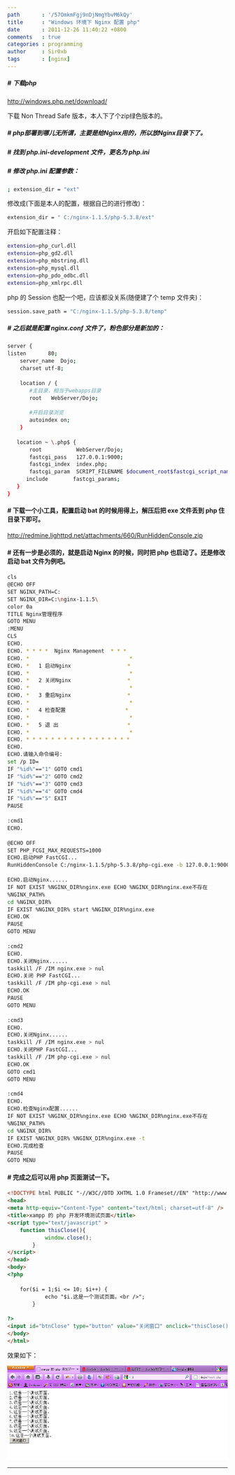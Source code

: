 ```yaml
---
path       : '/57OmkmFgj9nDjNmgYbvM6kQy'
title      : "Windows 环境下 Nginx 配置 php"
date       : 2011-12-26 11:40:22 +0800
comments   : true
categories : programming
author     : Sir0xb
tags       : [nginx]
---
```


##### # 下载php

<a target="_blank" href="http://windows.php.net/download/">http://windows.php.net/download/</a>

下载 Non Thread Safe 版本，本人下了个zip绿色版本的。

##### # php部署到哪儿无所谓，主要是给Nginx用的，所以放Nginx目录下了。

##### # 找到 php.ini-development 文件，更名为 php.ini

##### # 修改 php.ini 配置参数：

``` bash
; extension_dir = "ext"
```

<!--more-->

修改成(下面是本人的配置，根据自己的进行修改)：

``` bash
extension_dir = " C:/nginx-1.1.5/php-5.3.8/ext"
```

开启如下配置注释：

``` bash
extension=php_curl.dll
extension=php_gd2.dll
extension=php_mbstring.dll
extension=php_mysql.dll
extension=php_pdo_odbc.dll
extension=php_xmlrpc.dll
```

php 的 Session 也配一个吧，应该都没关系(随便建了个 temp 文件夹)：

``` bash
session.save_path = "C:/nginx-1.1.5/php-5.3.8/temp"
```

##### # 之后就是配置 nginx.conf 文件了，粉色部分是新加的：

``` bash
server {
listen       80;
    server_name  Dojo;
    charset utf-8;

    location / {
       #主目录，相当于webapps目录
       root   WebServer/Dojo;

       #开启目录浏览
       autoindex on;
    }

   location ~ \.php$ {
       root           WebServer/Dojo;
       fastcgi_pass   127.0.0.1:9000;
       fastcgi_index  index.php;
       fastcgi_param  SCRIPT_FILENAME $document_root$fastcgi_script_name;
      include        fastcgi_params;
   }
}
```

#### # 下载一个小工具，配置启动 bat 的时候用得上，解压后把 exe 文件丢到 php 住目录下即可。

<a target="_blank" href="http://redmine.lighttpd.net/attachments/660/RunHiddenConsole.zip">http://redmine.lighttpd.net/attachments/660/RunHiddenConsole.zip</a>

#### # 还有一步是必须的，就是启动 Nginx 的时候，同时把 php 也启动了。还是修改启动 bat 文件为例吧。

``` bash
cls
@ECHO OFF
SET NGINX_PATH=C:
SET NGINX_DIR=C:\nginx-1.1.5\
color 0a
TITLE Nginx管理程序
GOTO MENU
:MENU
CLS
ECHO.
ECHO. * * * *  Nginx Management  * * *
ECHO. *                                *
ECHO. *   1 启动Nginx                  *
ECHO. *                                *
ECHO. *   2 关闭Nginx                  *
ECHO. *                                *
ECHO. *   3 重启Nginx                  *
ECHO. *                                *
ECHO. *   4 检查配置                   *
ECHO. *                                *
ECHO. *   5 退 出                      *
ECHO. *                                *
ECHO. * * * * * * * * * * * * * * * * *
ECHO.
ECHO.请输入命令编号:
set /p ID=
IF "%id%"=="1" GOTO cmd1
IF "%id%"=="2" GOTO cmd2
IF "%id%"=="3" GOTO cmd3
IF "%id%"=="4" GOTO cmd4
IF "%id%"=="5" EXIT
PAUSE

:cmd1
ECHO.

@ECHO OFF
SET PHP_FCGI_MAX_REQUESTS=1000
ECHO.启动PHP FastCGI...
RunHiddenConsole C:/nginx-1.1.5/php-5.3.8/php-cgi.exe -b 127.0.0.1:9000 -c C:/nginx-1.1.5/php-5.3.8/php.ini

ECHO.启动Nginx......
IF NOT EXIST %NGINX_DIR%nginx.exe ECHO %NGINX_DIR%nginx.exe不存在
%NGINX_PATH%
cd %NGINX_DIR%
IF EXIST %NGINX_DIR% start %NGINX_DIR%nginx.exe
ECHO.OK
PAUSE
GOTO MENU

:cmd2
ECHO.
ECHO.关闭Nginx......
taskkill /F /IM nginx.exe > nul
ECHO.关闭 PHP FastCGI...
taskkill /F /IM php-cgi.exe > nul
ECHO.OK
PAUSE
GOTO MENU

:cmd3
ECHO.
ECHO.关闭Nginx......
taskkill /F /IM nginx.exe > nul
ECHO.关闭PHP FastCGI...
taskkill /F /IM php-cgi.exe > nul
ECHO.OK
GOTO cmd1
GOTO MENU

:cmd4
ECHO.
ECHO.检查Nginx配置......
IF NOT EXIST %NGINX_DIR%nginx.exe ECHO %NGINX_DIR%nginx.exe不存在
%NGINX_PATH%
cd %NGINX_DIR%
IF EXIST %NGINX_DIR% %NGINX_DIR%nginx.exe -t
ECHO.完成检查
PAUSE
GOTO MENU
```

#### # 完成之后可以用 php 页面测试一下。

``` html
<!DOCTYPE html PUBLIC "-//W3C//DTD XHTML 1.0 Frameset//EN" "http://www.w3.org/TR/xhtml1/DTD/xhtml1-frameset.dtd">
<head>
<meta http-equiv="Content-Type" content="text/html; charset=utf-8" />
<title>xampp 的 php 开发环境测试页面</title>
<script type="text/javascript" >
    function thisClose(){
            window.close();
        }
</script>
</head>
<body>
<?php

    for($i = 1;$i <= 10; $i++) {
            echo "$i.这是一个测试页面。<br />";
        }

?>
<input id="btnClose" type="button" value="关闭窗口" onclick="thisClose()" />
</body>
</html>
```

效果如下：

<img src="/images/2011/2011-12-26-114022.png" />

***
